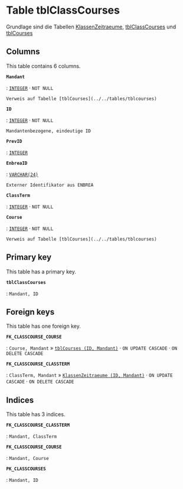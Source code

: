 # Table **tblClassCourses**

Grundlage sind die Tabellen [KlassenZeitraeume](../../tables/klassenzeitraeume), [tblClassCourses](../../tables/tblclasscourses) und [tblCourses](../../tables/tblcourses)

## Columns

This table contains 6 columns.

**`Mandant`**

:   [`INTEGER`](https://firebirdsql.org/file/documentation/html/en/refdocs/fblangref40/firebird-40-language-reference.html#fblangref40-datatypes-inttypes) · `NOT NULL`

    Verweis auf Tabelle [tblCourses](../../tables/tblcourses)

**`ID`**

:   [`INTEGER`](https://firebirdsql.org/file/documentation/html/en/refdocs/fblangref40/firebird-40-language-reference.html#fblangref40-datatypes-inttypes) · `NOT NULL`

    Mandantenbezogene, eindeutige ID

**`PrevID`**

:   [`INTEGER`](https://firebirdsql.org/file/documentation/html/en/refdocs/fblangref40/firebird-40-language-reference.html#fblangref40-datatypes-inttypes)

**`EnbreaID`**

:   [`VARCHAR(24)`](https://firebirdsql.org/file/documentation/html/en/refdocs/fblangref40/firebird-40-language-reference.html#fblangref40-datatypes-chartypes)

    Externer Identifikator aus ENBREA

**`ClassTerm`**

:   [`INTEGER`](https://firebirdsql.org/file/documentation/html/en/refdocs/fblangref40/firebird-40-language-reference.html#fblangref40-datatypes-inttypes) · `NOT NULL`

**`Course`**

:   [`INTEGER`](https://firebirdsql.org/file/documentation/html/en/refdocs/fblangref40/firebird-40-language-reference.html#fblangref40-datatypes-inttypes) · `NOT NULL`

    Verweis auf Tabelle [tblCourses](../../tables/tblcourses)

## Primary key

This table has a primary key.

**`tblClassCourses`**

:   `Mandant, ID`

## Foreign keys

This table has one foreign key.

**`FK_CLASSCOURSE_COURSE`**

:   `Course, Mandant` » [`tblCourses (ID, Mandant)`](../../tables/tblcourses) · `ON UPDATE CASCADE` · `ON DELETE CASCADE`

**`FK_CLASSCOURSE_CLASSTERM`**

:   `ClassTerm, Mandant` » [`KlassenZeitraeume (ID, Mandant)`](../../tables/klassenzeitraeume) · `ON UPDATE CASCADE` · `ON DELETE CASCADE`

## Indices

This table has 3 indices.

**`FK_CLASSCOURSE_CLASSTERM`**

:   `Mandant, ClassTerm`

**`FK_CLASSCOURSE_COURSE`**

:   `Mandant, Course`

**`PK_CLASSCOURSES`**

:   `Mandant, ID`
